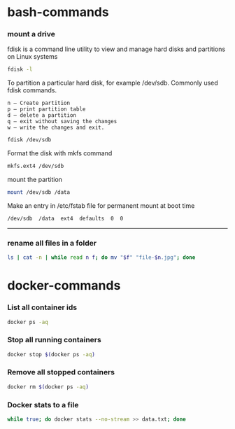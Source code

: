 # bash-commands
### mount a drive
fdisk is a command line utility to view and manage hard disks and partitions on Linux systems
```bash
fdisk -l 
```

To partition a particular hard disk, for example /dev/sdb.
Commonly used fdisk commands.

    n – Create partition
    p – print partition table
    d – delete a partition
    q – exit without saving the changes
    w – write the changes and exit.

```bash
fdisk /dev/sdb
```
Format the disk with mkfs command
```bash
mkfs.ext4 /dev/sdb
```

mount the partition
```bash
mount /dev/sdb /data
```

Make an entry in /etc/fstab file for permanent mount at boot time
```bash
/dev/sdb  /data  ext4  defaults  0  0
```
---

### rename all files in a folder
```bash
ls | cat -n | while read n f; do mv "$f" "file-$n.jpg"; done
```

# docker-commands

### List all container ids
```bash
docker ps -aq
```

### Stop all running containers
```bash
docker stop $(docker ps -aq)
```

### Remove all stopped containers
```bash
docker rm $(docker ps -aq)
```

### Docker stats to a file
```bash
while true; do docker stats --no-stream >> data.txt; done
```
